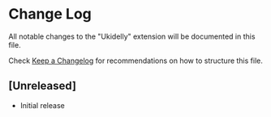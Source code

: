 # Change Log

All notable changes to the "Ukidelly" extension will be documented in this file.

Check [Keep a Changelog](http://keepachangelog.com/) for recommendations on how to structure this file.

## [Unreleased]

- Initial release
